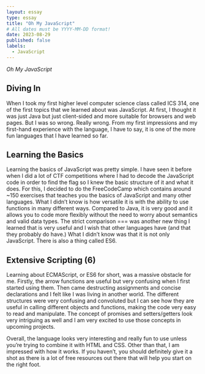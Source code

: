 ```yaml
---
layout: essay
type: essay
title: "Oh My JavaScript"
# All dates must be YYYY-MM-DD format!
date: 2023-08-29
published: false
labels:
  - JavaScript
---
```


*Oh My JavaScript*

## Diving In
	
 When I took my first higher level computer science class called ICS 314, one of the first topics that we learned about was JavaScript. At first, I thought it was just Java but just client-sided and more suitable for browsers and web pages. But I was so wrong. Really wrong. From my first impressions and my first-hand experience with the language, I have to say, it is one of the more fun languages that I have learned so far.

## Learning the Basics
	
 Learning the basics of JavaScript was pretty simple. I have seen it before when I did a lot of CTF competitions where I had to decode the JavaScript code in order to find the flag so I knew the basic structure of it and what it does. For this, I decided to do the FreeCodeCamp which contains around ~150 exercises that teaches you the basics of JavaScript and many other languages. What I didn’t know is how versatile it is with the ability to use functions in many different ways. Compared to Java, it is very good and it allows you to code more flexibly without the need to worry about semantics and valid data types. The strict comparison === was another new thing I learned that is very useful and I wish that other languages have (and that they probably do have.) What I didn’t know was that it is not only JavaScript. There is also a thing called ES6.

## Extensive Scripting (6)
	
 Learning about ECMAScript, or ES6 for short, was a massive obstacle for me. Firstly, the arrow functions are useful but very confusing when I first started using them. Then came destructing assignments and concise declarations and I felt like I was living in another world. The different structures were very confusing and convoluted but I can see how they are useful in calling different objects and functions, making the code very easy to read and manipulate. The concept of promises and setters/getters look very intriguing as well and I am very excited to use those concepts in upcoming projects.

Overall, the language looks very interesting and really fun to use unless you’re trying to combine it with HTML and CSS. Other than that, I am impressed with how it works. If you haven’t, you should definitely give it a shot as there is a lot of free resources out there that will help you start on the right foot.
